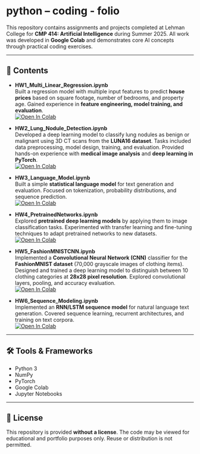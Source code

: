 # python – coding - folio

This repository contains assignments and projects completed at Lehman College for **CMP 414: Artificial Intelligence** during Summer 2025. All work was developed in **Google Colab** and demonstrates core AI concepts through practical coding exercises.

---

## 📂 Contents

- **HW1_Multi_Linear_Regression.ipynb**  
  Built a regression model with multiple input features to predict **house prices** based on square footage, number of bedrooms, and property age. Gained experience in **feature engineering, model training, and evaluation**.  
  [![Open In Colab](https://colab.research.google.com/assets/colab-badge.svg)](https://colab.research.google.com/github/codekikicode/CMP-414-ARTIFICIAL-INTELLIGENCE-SU2025/blob/main/HW1_Multi_Linear_Regression.ipynb)

- **HW2_Lung_Nodule_Detection.ipynb**  
  Developed a deep learning model to classify lung nodules as benign or malignant using 3D CT scans from the **LUNA16 dataset**. Tasks included data preprocessing, model design, training, and evaluation. Provided hands-on experience with **medical image analysis** and **deep learning in PyTorch**.  
  [![Open In Colab](https://colab.research.google.com/assets/colab-badge.svg)](https://colab.research.google.com/github/codekikicode/CMP-414-ARTIFICIAL-INTELLIGENCE-SU2025/blob/main/HW2_Lung_Nodule_Detection.ipynb)

- **HW3_Language_Model.ipynb**  
  Built a simple **statistical language model** for text generation and evaluation. Focused on tokenization, probability distributions, and sequence prediction.  
  [![Open In Colab](https://colab.research.google.com/assets/colab-badge.svg)](https://colab.research.google.com/github/codekikicode/CMP-414-ARTIFICIAL-INTELLIGENCE-SU2025/blob/main/HW3_Language_Model.ipynb)

- **HW4_PretrainedNetworks.ipynb**  
  Explored **pretrained deep learning models** by applying them to image classification tasks. Experimented with transfer learning and fine-tuning techniques to adapt pretrained networks to new datasets.  
  [![Open In Colab](https://colab.research.google.com/assets/colab-badge.svg)](https://colab.research.google.com/github/codekikicode/CMP-414-ARTIFICIAL-INTELLIGENCE-SU2025/blob/main/HW4_PretrainedNetworks.ipynb)

- **HW5_FashionMNISTCNN.ipynb**  
  Implemented a **Convolutional Neural Network (CNN)** classifier for the **FashionMNIST dataset** (70,000 grayscale images of clothing items). Designed and trained a deep learning model to distinguish between 10 clothing categories at **28x28 pixel resolution**. Explored convolutional layers, pooling, and accuracy evaluation.  
  [![Open In Colab](https://colab.research.google.com/assets/colab-badge.svg)](https://colab.research.google.com/github/codekikicode/CMP-414-ARTIFICIAL-INTELLIGENCE-SU2025/blob/main/HW5_FashionMNISTCNN.ipynb)

- **HW6_Sequence_Modeling.ipynb**  
  Implemented an **RNN/LSTM sequence model** for natural language text generation. Covered sequence learning, recurrent architectures, and training on text corpora.  
  [![Open In Colab](https://colab.research.google.com/assets/colab-badge.svg)](https://colab.research.google.com/github/codekikicode/CMP-414-ARTIFICIAL-INTELLIGENCE-SU2025/blob/main/HW6_Sequence_Modeling.ipynb)

---

## 🛠 Tools & Frameworks
- Python 3  
- NumPy  
- PyTorch  
- Google Colab  
- Jupyter Notebooks  

---

## 🚫 License
This repository is provided **without a license**. The code may be viewed for educational and portfolio purposes only. Reuse or distribution is not permitted.
